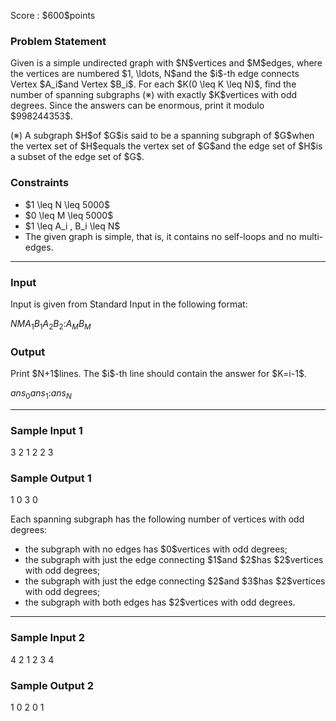 
<div>

<span>

<span>

<p>
Score : $600$points
</p>

<div>

<section>

### **Problem Statement**

<p>
Given is a simple undirected graph with $N$vertices and $M$edges, where the vertices are numbered $1, \ldots, N$and the $i$-th edge connects Vertex $A_i$and Vertex $B_i$. For each $K(0 \leq K \leq N)$, find the number of spanning subgraphs (※) with exactly $K$vertices with odd degrees. Since the answers can be enormous, print it modulo $998244353$.
</p>

<p>
(※) A subgraph $H$of $G$is said to be a spanning subgraph of $G$when the vertex set of $H$equals the vertex set of $G$and the edge set of $H$is a subset of the edge set of $G$.
</p>

</section>

</div>

<div>

<section>

### **Constraints**

<ul>

<li>
$1 \leq N \leq 5000$
</li>

<li>
$0 \leq M \leq 5000$
</li>

<li>
$1 \leq A_i , B_i \leq N$
</li>

<li>
The given graph is simple, that is, it contains no self-loops and no multi-edges.
</li>

</ul>

</section>

</div>

---

<div>

<div>

<section>

### **Input**

<p>
Input is given from Standard Input in the following format:
</p>

<div>

$N$$M$$A_1$$B_1$$A_2$$B_2$$:$$A_M$$B_M$
</div>

</section>

</div>

<div>

<section>

### **Output**

<p>
Print $N+1$lines. The $i$-th line should contain the answer for $K=i-1$.
</p>

<div>

$ans_0$$ans_1$$:$$ans_N$
</div>

</section>

</div>

</div>

---

<div>

<section>

### **Sample Input 1**

<div>

3 2
1 2
2 3

</div>

</section>

</div>

<div>

<section>

### **Sample Output 1**

<div>

1
0
3
0

</div>

<p>
Each spanning subgraph has the following number of vertices with odd degrees:
</p>

<ul>

<li>
the subgraph with no edges has $0$vertices with odd degrees;
</li>

<li>
the subgraph with just the edge connecting $1$and $2$has $2$vertices with odd degrees;
</li>

<li>
the subgraph with just the edge connecting $2$and $3$has $2$vertices with odd degrees;
</li>

<li>
the subgraph with both edges has $2$vertices with odd degrees.
</li>

</ul>

</section>

</div>

---

<div>

<section>

### **Sample Input 2**

<div>

4 2
1 2
3 4

</div>

</section>

</div>

<div>

<section>

### **Sample Output 2**

<div>

1
0
2
0
1

</div>

</section>

</div>

</span>

</span>

</div>
